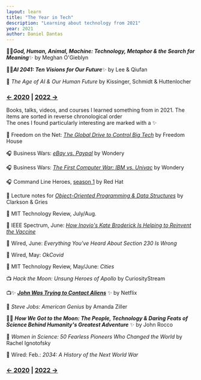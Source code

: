 ```yaml
---
layout: learn
title: "The Year in Tech"
description: "Learning about technology from 2021"
year: 2021
author: Daniel Dantas
---
```


📕✨***God, Human, Animal, Machine: Technology, Metaphor & the Search for Meaning***✨ by Meghan O'Gieblyn <!-- 12/8/2023 -->

📕✨***AI 2041: Ten Visions for Our Future***✨ by Lee & Qiufan <!-- 10/17/2023 -->

📕 *The Age of AI & Our Human Future* by Kissinger, Schmidt & Huttenlocher <!-- 10/14/2023 -->



### [← 2020](/2020/12/31/learn-2020) | [2022 →](/2022/12/31/learn-2022)
Books, talks, videos, and courses I learned something from in 2021. The items are sorted in reverse chronological order\
The ones I found particularly interesting are marked with a ✨

📄 Freedom on the Net: _[The Global Drive to Control Big Tech](https://freedomhouse.org/report/freedom-net/2021/global-drive-control-big-tech)_ by Freedom House

🎧 Business Wars: _[eBay vs. Paypal](https://wondery.com/shows/business-wars/season/6/)_ by Wondery

🎧 Business Wars: _[The First Computer War: IBM vs. Univac](https://wondery.com/shows/business-wars/season/4/)_ by Wondery

🎧 Command Line Heroes, [season 1](https://www.redhat.com/en/command-line-heroes/season-1) by Red Hat

📄 Lecture notes for _[Object-Oriented Programming & Data Structures](https://www.cs.cornell.edu/courses/cs2110/2019sp/)_ by Clarkson & Gries

📔 MIT Technology Review, July/Aug.

📔 IEEE Spectrum, June: _[How Inovio's Kate Broderick Is Helping to Reinvent the Vaccine](https://innovate.ieee.org/ieee-spectrum-june-2021/)_

📔 Wired, June: _Everything You've Heard About Section 230 Is Wrong_

📔 Wired, May: _OkCovid_

📔 MIT Technology Review, May/June: _Cities_

📺 _Hack the Moon: Unsung Heroes of Apollo_	 by CuriosityStream

📺✨ ***[John Was Trying to Contact Aliens](https://www.netflix.com/title/81252991)*** ✨ by Netflix

📕 _Steve Jobs: American Genius_ by Amanda Ziller

📕✨ ***How We Got to the Moon: The People, Technology & Daring Feats of Science Behind Humanity's Greatest Adventure*** ✨ by	John Rocco

📕 _Women in Science: 50 Fearless Pioneers Who Changed the World_ by Rachel Ignotofsky

📔 Wired: Feb.: _2034: A History of the Next World War_

### [← 2020](/2020/12/31/learn-2020) | [2022 →](/2022/12/31/learn-2022)
